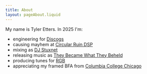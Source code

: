 ```yaml
---
title: About
layout: pageAbout.liquid
---
```


My name is Tyler Etters. In 2025 I'm:

- engineering for [Discogs](https://discogs.com)
- causing mayhem at [Circular Ruin DSP](https://circularruindsp.com)
- mixing as [DJ Stuxnet](https://stuxnet.me)
- releasing music as [They Became What They Beheld](https://tbwtb.com)
- producing tunes for [RGB](https://untitled.stream/library/project/RoTfZpW8dHvJVVpmd6kpf)
- appreciating my framed BFA from [Columbia College Chicago](https://colum.edu)
